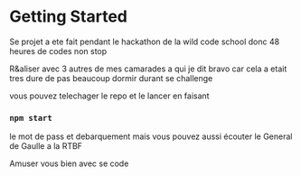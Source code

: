 # Getting Started 

Se projet a ete fait pendant le hackathon de la wild code school
donc 48 heures de codes non stop 

R&aliser avec 3 autres de mes camarades
a qui je dit bravo car cela a etait tres dure de pas beaucoup dormir durant se challenge

vous pouvez telechager le repo et le lancer en faisant 

### `npm start`

le mot de pass et debarquement mais vous pouvez aussi écouter le General de Gaulle a la RTBF 

Amuser vous bien avec se code 